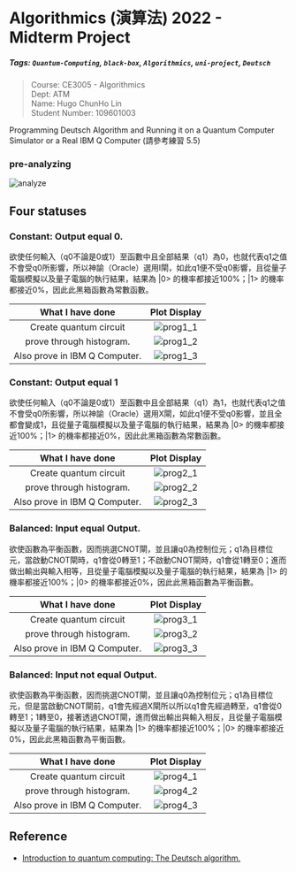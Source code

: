 # Algorithmics (演算法) 2022 - Midterm Project

##### Tags: `Quantum-Computing`, `black-box`, `Algorithmics`, `uni-project`, `Deutsch`

> Course: CE3005 - Algorithmics  
> Dept: ATM  
> Name: Hugo ChunHo Lin  
> Student Number: 109601003

Programming Deutsch Algorithm and Running it on a Quantum Computer Simulator or a Real IBM Q Computer (請參考練習 5.5)

### pre-analyzing

![analyze](img/analyze.jpg)

## Four statuses

### Constant: Output equal 0.
欲使任何輸入（q0不論是0或1）至函數中且全部結果（q1）為0，也就代表q1之值不會受q0所影響，所以神諭（Oracle）選用I閘，如此q1便不受q0影響，且從量子電腦模擬以及量子電腦的執行結果，結果為 |0> 的機率都接近100%；|1> 的機率都接近0%，因此此黑箱函數為常數函數。

|       What I have done        |        Plot Display         |
| :---------------------------: | :-------------------------: |
|    Create quantum circuit     | ![prog1_1](img/prog1-1.png) |
|   prove through histogram.    | ![prog1_2](img/prog1-2.png) |
| Also prove in IBM Q Computer. | ![prog1_3](img/prog1-3.png) |

### Constant: Output equal 1
欲使任何輸入（q0不論是0或1）至函數中且全部結果（q1）為1，也就代表q1之值不會受q0所影響，所以神諭（Oracle）選用X閘，如此q1便不受q0影響，並且全都會變成1，且從量子電腦模擬以及量子電腦的執行結果，結果為 |0> 的機率都接近100%；|1> 的機率都接近0%，因此此黑箱函數為常數函數。

|       What I have done        |        Plot Display         |
| :---------------------------: | :-------------------------: |
|    Create quantum circuit     | ![prog2_1](img/prog2-1.png) |
|   prove through histogram.    | ![prog2_2](img/prog2-2.png) |
| Also prove in IBM Q Computer. | ![prog2_3](img/prog2-3.png) |


### Balanced: Input equal Output.
欲使函數為平衡函數，因而挑選CNOT閘，並且讓q0為控制位元；q1為目標位元，當啟動CNOT閘時，q1會從0轉至1；不啟動CNOT閘時，q1會從1轉至0；進而做出輸出與輸入相等，且從量子電腦模擬以及量子電腦的執行結果，結果為 |1> 的機率都接近100%；|0> 的機率都接近0%，因此此黑箱函數為平衡函數。

|       What I have done        |        Plot Display         |
| :---------------------------: | :-------------------------: |
|    Create quantum circuit     | ![prog3_1](img/prog3-1.png) |
|   prove through histogram.    | ![prog3_2](img/prog3-2.png) |
| Also prove in IBM Q Computer. | ![prog3_3](img/prog3-3.png) |

### Balanced: Input not equal Output.
欲使函數為平衡函數，因而挑選CNOT閘，並且讓q0為控制位元；q1為目標位元，但是當啟動CNOT閘前，q1會先經過X閘所以所以q1會先經過轉至，q1會從0轉至1；1轉至0，接著透過CNOT閘，進而做出輸出與輸入相反，且從量子電腦模擬以及量子電腦的執行結果，結果為 |1> 的機率都接近100%；|0> 的機率都接近0%，因此此黑箱函數為平衡函數。

|       What I have done        |        Plot Display         |
| :---------------------------: | :-------------------------: |
|    Create quantum circuit     | ![prog4_1](img/prog4-1.png) |
|   prove through histogram.    | ![prog4_2](img/prog4-2.png) |
| Also prove in IBM Q Computer. | ![prog4_3](img/prog4-3.png) |

## Reference
- [Introduction to quantum computing: The Deutsch algorithm.](https://akyrillidis.github.io/notes/quant_post_8)